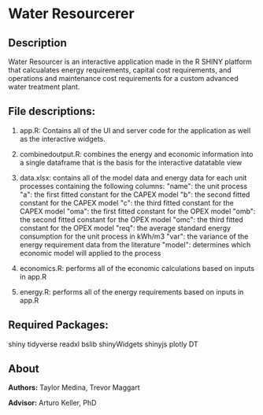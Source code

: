 # Water Resourcerer

## Description
Water Resourcer is an interactive application made in the R SHINY platform that calcualates energy requirements, capital cost requirements, and operations and maintenance cost requirements for a custom advanced water treatment plant. 

## File descriptions:

1) app.R: Contains all of the UI and server code for the application as well as the interactive widgets. 

2) combinedoutput.R: combines the energy and economic information into a single dataframe that is the basis for the interactive datatable view

3) data.xlsx: contains all of the model data and energy data for each unit processes containing the following columns:
	"name": the unit process
	"a": the first fitted constant for the CAPEX model
	"b": the second fitted constant for the CAPEX model
	"c": the third fitted constant for the CAPEX model
	"oma": the first fitted constant for the OPEX model
	"omb": the second fitted constant for the OPEX model
	"omc": the third fitted constant for the OPEX model
	"req": the average standard energy consumption for the unit process in kWh/m3
	"var": the variance of the energy requirement data from the literature
	"model": determines which economic model will applied to the process

4) economics.R: performs all of the economic calculations based on inputs in app.R

5) energy.R: performs all of the energy requirements based on inputs in app.R

## Required Packages:
shiny
tidyverse
readxl
bslib
shinyWidgets
shinyjs
plotly
DT

## About
**Authors:** Taylor Medina, Trevor Maggart

**Advisor:** Arturo Keller, PhD

